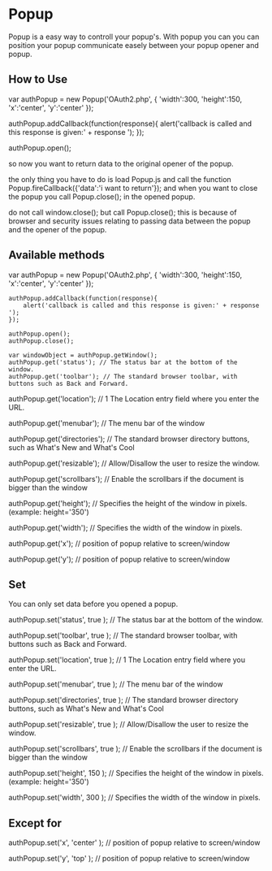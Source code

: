 Popup
===========

Popup is a easy way to controll your popup's. With popup you can you can position your popup communicate easely between your popup opener and popup. 


How to Use
----------

var authPopup = new Popup('OAuth2.php', {
    'width':300,
    'height':150,
    'x':'center', 
    'y':'center' 
});

authPopup.addCallback(function(response){
    alert('callback is called and this response is given:' + response ');
});

authPopup.open();

so now you want to return data to the original opener of the popup.

the only thing you have to do is load Popup.js and call the function Popup.fireCallback({'data':'i want to return'});
and when you want to close the popup you call Popup.close(); in the opened popup.

do not call window.close(); but call Popup.close(); this is because of browser and security issues relating to passing data between the popup and the opener of the popup.

Available methods
-----------------

var authPopup = new Popup('OAuth2.php', {
    'width':300,
    'height':150,
    'x':'center', 
    'y':'center' 
});

    authPopup.addCallback(function(response){
        alert('callback is called and this response is given:' + response ');
    });

    authPopup.open();
    authPopup.close();

    var windowObject = authPopup.getWindow();
    authPopup.get('status'); // The status bar at the bottom of the window.
    authPopup.get('toolbar'); // The standard browser toolbar, with buttons such as Back and Forward.

authPopup.get('location'); // 1 The Location entry field where you enter the URL.

authPopup.get('menubar'); // The menu bar of the window

authPopup.get('directories'); // The standard browser directory buttons, such as What's New and What's Cool

authPopup.get('resizable'); // Allow/Disallow the user to resize the window.

authPopup.get('scrollbars'); // Enable the scrollbars if the document is bigger than the window

authPopup.get('height'); // Specifies the height of the window in pixels. (example: height='350')

authPopup.get('width'); // Specifies the width of the window in pixels.

authPopup.get('x'); // position of popup relative to screen/window

authPopup.get('y'); // position of popup relative to screen/window


Set
---

You can only set data before you opened a popup.

authPopup.set('status', true ); // The status bar at the bottom of the window.

authPopup.set('toolbar', true ); // The standard browser toolbar, with buttons such as Back and Forward.

authPopup.set('location', true ); // 1 The Location entry field where you enter the URL.

authPopup.set('menubar', true ); // The menu bar of the window

authPopup.set('directories', true ); // The standard browser directory buttons, such as What's New and What's Cool

authPopup.set('resizable', true ); // Allow/Disallow the user to resize the window.

authPopup.set('scrollbars', true ); // Enable the scrollbars if the document is bigger than the window

authPopup.set('height', 150 ); // Specifies the height of the window in pixels. (example: height='350')

authPopup.set('width', 300 ); // Specifies the width of the window in pixels.


Except for 
----------

authPopup.set('x', 'center' ); // position of popup relative to screen/window

authPopup.set('y', 'top' ); // position of popup relative to screen/window